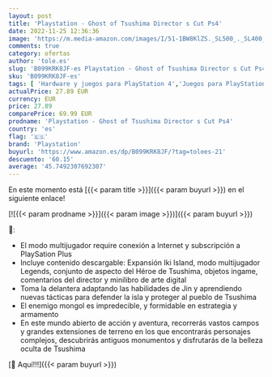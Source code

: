 ```yaml
---
layout: post
title: 'Playstation - Ghost of Tsushima Director s Cut Ps4'
date: 2022-11-25 12:36:36
image: 'https://m.media-amazon.com/images/I/51-1BW8KlZS._SL500_._SL400_.jpg'
comments: true
category: ofertas
author: 'tole.es'
slug: 'B099KRK8JF-es Playstation - Ghost of Tsushima Director s Cut Ps4'
sku: 'B099KRK8JF-es'
tags: [ 'Hardware y juegos para PlayStation 4','Juegos para PlayStation 4','Videojuegos','playstation','ps4','🇪🇸', ]
actualPrice: 27.89 EUR
currency: EUR
price: 27.89
comparePrice: 69.99 EUR
prodname: 'Playstation - Ghost of Tsushima Director s Cut Ps4'
country: 'es'
flag: '🇪🇸'
brand: 'Playstation'
buyurl: 'https://www.amazon.es/dp/B099KRK8JF/?tag=tolees-21'
descuento: '60.15'
average: '45.7492307692307'
---
```


En este momento está [{{< param title >}}]({{< param buyurl >}}) en el siguiente enlace!

[![{{< param prodname >}}]({{< param image >}})]({{< param buyurl >}})

🔎:

- El modo multijugador require conexión a Internet y subscripción a PlaySation Plus
- Incluye contenido descargable: Expansión Iki Island, modo multijugador Legends, conjunto de aspecto del Héroe de Tsushima, objetos ingame, comentarios del director y minilibro de arte digital
- Toma la delantera adaptando las habilidades de Jin y aprendiendo nuevas tácticas para defender la isla y proteger al pueblo de Tsushima
- El enemigo mongol es impredecible, y formidable en estrategia y armamento
- En este mundo abierto de acción y aventura, recorrerás vastos campos y grandes extensiones de terreno en los que encontrarás personajes complejos, descubrirás antiguos monumentos y disfrutarás de la belleza oculta de Tsushima

[🛒 Aquí!!!]({{< param buyurl >}})
